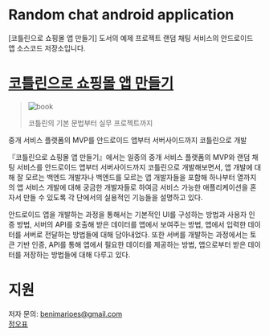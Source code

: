 # Random chat android application
[코틀린으로 쇼핑몰 앱 만들기] 도서의 예제 프로젝트 랜덤 채팅 서비스의 안드로이드 앱 소스코드 저장소입니다.
# [코틀린으로 쇼핑몰 앱 만들기](http://www.yes24.com/Product/Goods/89913111?scode=029)
> ![book](http://image.yes24.com/goods/89913111/300x0)
>
> 코틀린의 기본 문법부터 실무 프로젝트까지
>

중개 서비스 플랫폼의 MVP를 안드로이드 앱부터 서버사이드까지 코틀린으로 개발

『코틀린으로 쇼핑몰 앱 만들기』에서는 일종의 중개 서비스 플랫폼의 MVP와 랜덤 채팅 서비스를 안드로이드 앱부터 서버사이드까지 코틀린으로 개발해보면서, 앱 개발에 대해 잘 모르는 백엔드 개발자나 백엔드를 모르는 앱 개발자들을 포함해 하나부터 열까지의 앱 서비스 개발에 대해 궁금한 개발자들로 하여금 서비스 가능한 애플리케이션을 혼자서 만들 수 있도록 각 단에서의 실용적인 기능들을 설명하고 있다.

안드로이드 앱을 개발하는 과정을 통해서는 기본적인 UI를 구성하는 방법과 사용자 인증 방법, 서버의 API를 호출해 받은 데이터를 앱에서 보여주는 방법, 앱에서 입력한 데이터를 서버로 전달하는 방법들에 대해 담아내었다. 또한 서버를 개발하는 과정에서는 토큰 기반 인증, API를 통해 앱에서 필요한 데이터를 제공하는 방법, 앱으로부터 받은 데이터를 저장하는 방법들에 대해 다루고 있다.

# 지원
저자 문의: <benimarioes@gmail.com>  
[정오표](https://github.com/benimario/parayo-api/wiki/%EC%A0%95%EC%98%A4%ED%91%9C)
